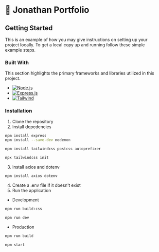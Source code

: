 # 🚀 Jonathan Portfolio

## Getting Started

This is an example of how you may give instructions on setting up your project locally.
To get a local copy up and running follow these simple example steps.

### Built With

This section highlights the primary frameworks and libraries utilized in this project.

* [![Node.js][Node.js]][Node-url]
* [![Express.js][Express.js]][Express-url]
* [![Tailwind][Tailwind]][Tailwind-url]

### Installation

1. Clone the repository
2. Install depedencies
```sh
npm install express
npm install --save-dev nodemon
```

```sh
npm install tailwindcss postcss autoprefixer
```

```sh
npx tailwindcss init
```

3. Install axios and dotenv
```sh
npm install axios dotenv
```
4. Create a .env file if it doesn't exist
5. Run the application
* Development
```sh
npm run build:css
```
```sh
npm run dev
```

* Production
```sh
npm run build
```
```sh
npm start
```

<!-- MARKDOWN LINKS & IMAGES -->
<!-- https://www.markdownguide.org/basic-syntax/#reference-style-links -->
[Node.js]: https://img.shields.io/badge/Node.js-43853D?style=for-the-badge&logo=node-dot-js&logoColor=white
[Node-url]: https://nodejs.org/

[Express.js]: https://img.shields.io/badge/Express.js-000000?style=for-the-badge&logo=express&logoColor=white
[Express-url]: https://expressjs.com/

[Tailwind]: https://img.shields.io/badge/Tailwind%20CSS-06B6D4?logo=tailwindcss&logoColor=fff&style=for-the-badge
[Tailwind-url]: https://tailwindcss.com